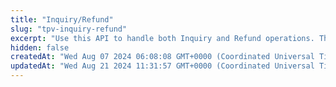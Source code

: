 ```yaml
---
title: "Inquiry/Refund"
slug: "tpv-inquiry-refund"
excerpt: "Use this API to handle both Inquiry and Refund operations. The type of operation is identified by the content of the request body."
hidden: false
createdAt: "Wed Aug 07 2024 06:08:08 GMT+0000 (Coordinated Universal Time)"
updatedAt: "Wed Aug 21 2024 11:31:57 GMT+0000 (Coordinated Universal Time)"
---
```

